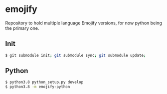 # emojify
Repository to hold multiple language Emojify versions, for now python being the primary one.

## Init
```bash
$ git submodule init; git submodule sync; git submodule update; 
```

## Python
```bash
$ python3.8 python_setup.py develop
$ python3.8 -m emojify-python

```
